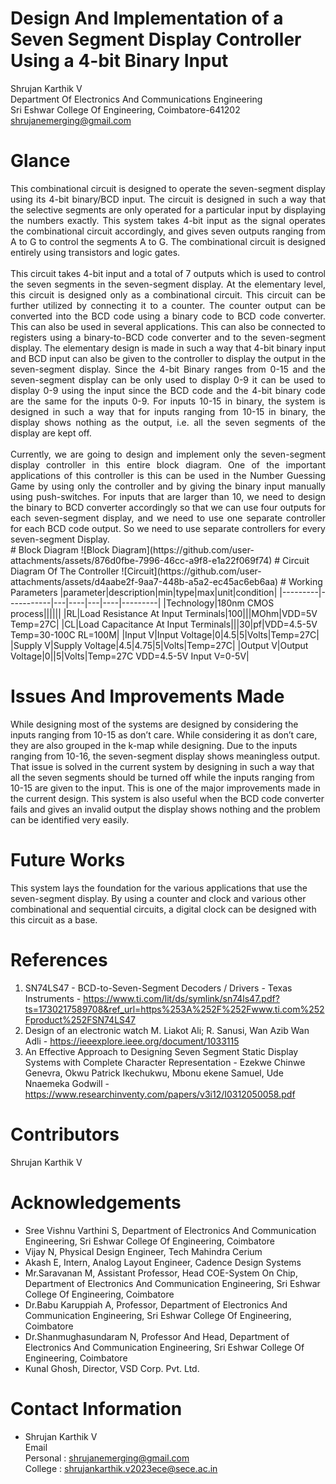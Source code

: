# Design And Implementation of a Seven Segment Display Controller Using a 4-bit Binary Input
Shrujan Karthik V <br>
Department Of Electronics And Communications Engineering<br>Sri Eshwar College Of Engineering, Coimbatore-641202<br>
shrujanemerging@gmail.com
# Glance
<div style="text-align: justify;">
This combinational circuit is designed to operate the seven-segment display using its 4-bit binary/BCD input. The circuit is designed in such a way that the selective segments are only operated for a particular input by displaying the numbers exactly. This system takes 4-bit input as the signal operates the combinational circuit accordingly, and gives seven outputs ranging from A to G to control the segments A to G. The combinational circuit is designed entirely using transistors and logic gates. <br><br>
This circuit takes 4-bit input and a total of 7 outputs which is used to control the seven segments in the seven-segment display. At the elementary level, this circuit is designed only as a combinational circuit. This circuit can be further utilized by connecting it to a counter. The counter output can be converted into the BCD code using a binary code to BCD code converter. This can also be used in several applications. This can also be connected to registers using a binary-to-BCD code converter and to the seven-segment display. The elementary design is made in such a way that 4-bit binary input and BCD input can also be given to the controller to display the output in the seven-segment display. Since the 4-bit Binary ranges from 0-15 and the seven-segment display can be only used to display 0-9 it can be used to display 0-9 using the input since the BCD code and the 4-bit binary code are the same for the inputs 0-9. For inputs 10-15 in binary, the system is designed in such a way that for inputs ranging from 10-15 in binary, the display shows nothing as the output, i.e. all the seven segments of the display are kept off. <br><br>
Currently, we are going to design and implement only the seven-segment display controller in this entire block diagram. One of the important applications of this controller is this can be used in the Number Guessing Game by using only the controller and by giving the binary input manually using push-switches. For inputs that are larger than 10, we need to design the binary to BCD converter accordingly so that we can use four outputs for each seven-segment display, and we need to use one separate controller for each BCD code output. So we need to use separate controllers for every seven-segment Display. <br>
</div>
# Block Diagram
![Block Diagram](https://github.com/user-attachments/assets/876d0fbe-7996-46cc-a9f8-e1a22f069f74)
# Circuit Diagram Of The Controller
![Circuit](https://github.com/user-attachments/assets/d4aabe2f-9aa7-448b-a5a2-ec45ac6eb6aa)
# Working Parameters
|parameter|description|min|type|max|unit|condition|
|---------|-----------|---|----|---|----|---------|
|Technology|180nm CMOS process||||||
|RL|Load Resistance At Input Terminals|100|||MOhm|VDD=5V Temp=27C|
|CL|Load Capacitance At Input Terminals|||30|pf|VDD=4.5-5V Temp=30-100C RL=100M|
|Input V|Input Voltage|0|4.5|5|Volts|Temp=27C|
|Supply V|Supply Voltage|4.5|4.75|5|Volts|Temp=27C|
|Output V|Output Voltage|0||5|Volts|Temp=27C VDD=4.5-5V Input V=0-5V|

# Issues And Improvements Made
While designing most of the systems are designed by considering the inputs ranging from 10-15 as don’t care. While considering it as don’t care, they are also grouped in the k-map while designing. Due to the inputs ranging from 10-16, the seven-segment display shows meaningless output. That issue is solved in the current system by designing in such a way that all the seven segments should be turned off while the inputs ranging from 10-15 are given to the input. This is one of the major improvements made in the current design. This system is also useful when the BCD code converter fails and gives an invalid output the display shows nothing and the problem can be identified very easily.
# Future Works
This system lays the foundation for the various applications that use the seven-segment display. By using a counter and clock and various other combinational and sequential circuits, a digital clock can be designed with this circuit as a base.
# References
1. SN74LS47 - BCD-to-Seven-Segment Decoders / Drivers - Texas Instruments - https://www.ti.com/lit/ds/symlink/sn74ls47.pdf?ts=1730217589708&ref_url=https%253A%252F%252Fwww.ti.com%252Fproduct%252FSN74LS47
2. Design of an electronic watch M. Liakot Ali; R. Sanusi, Wan Azib Wan Adli - https://ieeexplore.ieee.org/document/1033115
3. An Effective Approach to Designing Seven Segment Static Display Systems with Complete Character Representation - Ezekwe Chinwe Genevra, Okwu Patrick Ikechukwu, Mbonu ekene Samuel, Ude Nnaemeka Godwill - https://www.researchinventy.com/papers/v3i12/I0312050058.pdf
# Contributors
Shrujan Karthik V

# Acknowledgements
- Sree Vishnu Varthini S, Department of Electronics And Communication Engineering, Sri Eshwar College Of Engineering, Coimbatore
- Vijay N, Physical Design Engineer, Tech Mahindra Cerium
- Akash E, Intern, Analog Layout Engineer, Cadence Design Systems
- Mr.Saravanan M, Assistant Professor, Head COE-System On Chip, Department of Electronics And Communication Engineering, Sri Eshwar College Of Engineering, Coimbatore
- Dr.Babu Karuppiah A, Professor, Department of Electronics And Communication Engineering, Sri Eshwar College Of Engineering, Coimbatore
- Dr.Shanmughasundaram N, Professor And Head, Department of Electronics And Communication Engineering, Sri Eshwar College Of Engineering, Coimbatore
- Kunal Ghosh, Director, VSD Corp. Pvt. Ltd.
# Contact Information
- Shrujan Karthik V <br>
Email<br>
Personal : shrujanemerging@gmail.com<br>
College : shrujankarthik.v2023ece@sece.ac.in

